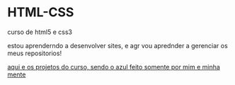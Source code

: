 # HTML-CSS
 curso de html5 e css3 

 estou aprenderndo a desenvolver sites, e agr vou aprednder a gerenciar os meus repositorios!
 
<a href= "https://kauan-galvani.github.io/HTML-CSS/minha%20propria%20versao%20do%20projeto/index.html"> aqui e os projetos do curso, sendo o azul feito somente por mim e minha mente